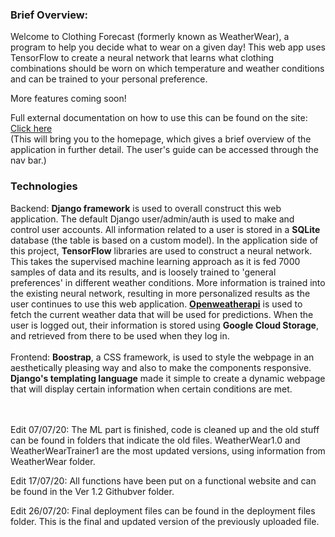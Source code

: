 <h3>Brief Overview:</h3>
Welcome to Clothing Forecast (formerly known as WeatherWear), a program to help you decide what to wear on a given day! This web app uses TensorFlow to create a neural network that learns what clothing combinations should be worn on which temperature and weather conditions and can be trained to your personal preference.

More features coming soon!

Full external documentation on how to use this can be found on the site: <a href="http://philbert.pythonanywhere.com/users/ClothingForecast">Click here</a>
<br>(This will bring you to the homepage, which gives a brief overview of the application in further detail. The user's guide can be accessed through the nav bar.)

<h3>Technologies</h3>
Backend: <strong/>Django framework</strong> is used to overall construct this web application. The default Django user/admin/auth is used to make and control user accounts. All information related to a user is stored in a <strong>SQLite</strong> database (the table is based on a custom model). In the application side of this project, <strong>TensorFlow</strong> libraries are used to construct a neural network. This takes the supervised machine learning approach as it is fed 7000 samples of data and its results, and is loosely trained to 'general preferences' in different weather conditions. More information is trained into the existing neural network, resulting in more personalized results as the user continues to use this web application. <strong><a href="https://openweathermap.org/">Openweatherapi</a></strong> is used to fetch the current weather data that will be used for predictions. When the user is logged out, their information is stored using <strong>Google Cloud Storage</strong>, and retrieved from there to be used when they log in.    
<br><br>
Frontend: <strong>Boostrap</strong>, a CSS framework, is used to style the webpage in an aesthetically pleasing way and also to make the components responsive. <strong>Django's templating language</strong> made it simple to create a dynamic webpage that will display certain information when certain conditions are met. 


<br><br>
Edit 07/07/20: The ML part is finished, code is cleaned up and the old stuff can be found in folders that indicate the old files. WeatherWear1.0 and WeatherWearTrainer1 are the most updated versions, using information from WeatherWear folder.

Edit 17/07/20: All functions have been put on a functional website and can be found in the Ver 1.2 Githubver folder.

Edit 26/07/20: Final deployment files can be found in the deployment files folder. This is the final and updated version of the previously uploaded file.
